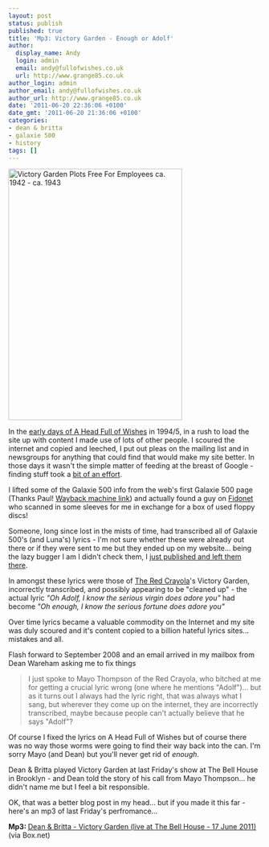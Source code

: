 ```yaml
---
layout: post
status: publish
published: true
title: 'Mp3: Victory Garden - Enough or Adolf'
author:
  display_name: Andy
  login: admin
  email: andy@fullofwishes.co.uk
  url: http://www.grange85.co.uk
author_login: admin
author_email: andy@fullofwishes.co.uk
author_url: http://www.grange85.co.uk
date: '2011-06-20 22:36:06 +0100'
date_gmt: '2011-06-20 21:36:06 +0100'
categories:
- dean & britta
- galaxie 500
- history
tags: []
---
```

<p><a href="http://www.flickr.com/photos/usnationalarchives/4545458369/" title="Victory Garden Plots Free For Employees ca. 1942 - ca. 1943 by The U.S. National Archives, on Flickr"><img class="aligncenter" src="http://farm5.static.flickr.com/4071/4545458369_71298d2380.jpg" width="346" height="500" alt="Victory Garden Plots Free For Employees ca. 1942 - ca. 1943"></a></p>
<p>In the <a href="http://web.archive.org/web/19970412134846/http://www.aald.demon.co.uk/galaxie/index.html">early days of A Head Full of Wishes</a> in 1994/5, in a rush to load the site up with content I made use of lots of other people. I scoured the internet and copied and leeched, I put out pleas on the mailing list and in newsgroups for anything that could find that would make my site better. In those days it wasn't the simple matter of feeding at the breast of Google - finding stuff took a <a href="http://en.wikipedia.org/wiki/Gopher_%28protocol%29">bit of an effort</a>. </p>
<p>I lifted some of the Galaxie 500 info from the web's first Galaxie 500 page (Thanks Paul! <a href="http://web.archive.org/web/19970723201343/http://users.ox.ac.uk/~ba93013/Galaxie_500.html">Wayback machine link</a>) and actually found a guy on <a href="http://en.wikipedia.org/wiki/Fidonet">Fidonet</a> who scanned in some sleeves for me in exchange for a box of used floppy discs!</p>
<p>Someone, long since lost in the mists of time, had transcribed all of Galaxie 500's (and Luna's) lyrics - I'm not sure whether these were already out there or if they were sent to me but they ended up on my website... being the lazy bugger I am I didn't check them, I <a href="http://web.archive.org/web/19971023214828/http://www.aald.demon.co.uk/galaxie/discog/lyrics/victoryg.html">just published and left them there</a>.</p>
<p>In amongst these lyrics were those of <a href="http://en.wikipedia.org/wiki/Red_Krayola">The Red Crayola</a>'s Victory Garden, incorrectly transcribed, and possibly appearing to be "cleaned up" - the actual lyric <em>"Oh Adolf, I know the serious virgin does adore you"</em> had become <em>"Oh enough, I know the serious fortune does adore you"</em></p>
<p>Over time lyrics became a valuable commodity on the Internet and my site was duly scoured and it's content copied to a billion hateful lyrics sites... mistakes and all.</p>
<p>Flash forward to September 2008 and an email arrived in my mailbox from Dean Wareham asking me to fix things</p>
<blockquote><p>I just spoke to Mayo Thompson of the Red Crayola, who bitched at me for getting a crucial lyric wrong (one where he mentions "Adolf")... but as it turns out I always had the lyric right, that was always what I sang, but  wherever they come up on the internet, they are incorrectly transcribed, maybe because people can't actually believe that he says "Adolf"?</p></blockquote>
<p>Of course <span class="removed_link" title="http://db.fullofwishes.co.uk/wiki/Victory_Garden">I fixed the lyrics on A Head Full of Wishes</span> but of course there was no way those worms were going to find their way back into the can. I'm sorry Mayo (and Dean) but you'll never get rid of <em>enough</em>.</p>
<p>Dean & Britta played Victory Garden at last Friday's show at The Bell House in Brooklyn - and Dean told the story of his call from Mayo Thompson... he didn't name me but I feel a bit responsible.</p>
<p>OK, that was a better blog post in my head... but if you made it this far - here's an mp3 of last Friday's perfromance...</p>
<p><strong>Mp3: </strong><a href="http://www.box.net/shared/z1br1p1x6sg19s7m8z35">Dean & Britta - Victory Garden (live at The Bell House - 17 June 2011)</a> (via Box.net)</p>
